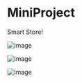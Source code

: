 # MiniProject
Smart Store!

![image](https://github.com/arjunprabhakar/Main-Project/assets/95228145/87d788a1-d0ec-4db9-ba98-bcdcd22e0321)

![image](https://github.com/arjunprabhakar/Main-Project/assets/95228145/dd9e9f5a-8ac6-4c63-b3f7-c26e3e505ecd)

![image](https://github.com/arjunprabhakar/Main-Project/assets/95228145/e8f4e4e1-c5c6-4c29-ad33-20c83a6ddc1b)
